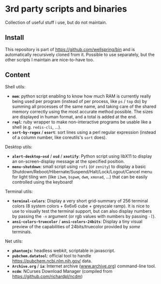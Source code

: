 
# 3rd party scripts and binaries

Collection of useful stuff i use, but do not maintain. 

## Install

  This repository is part of https://github.com/wellspring/bin and is
  automatically recursively cloned from it. Possible to use separately, but 
  the other scripts I maintain are nice-to-have too.

## Content

Shell utils:
- **`mem`**: python script enabling to know how much RAM is currently really 
  being used per program (instead of per process, like `ps` / `top` do) by 
  summing all processes of the same name, and taking care of the shared 
  memory correctly using the most accurate method possible. The sizes are 
  displayed in human format, and a total is added at the end.
- **`repl`**: ruby wrapper to make non-interactive programs be usable like a 
  shell (e.g. `redis-cli`, ...).
- **`sort-by-regex`** / **`esort`**: sort lines using a perl regular expression
  (instead of a column number, like coreutils's `sort` does).

Desktop utils:
- **`alert-desktop-osd`** / **`osd`** / **`xnotify`**: Python script using libX11 to 
  display an on-screen-display message at the specified position.
- **`menu-shutdown`**: small script using `rofi` (or `zenity`) to display a 
  basic Shutdown/Reboot/Hibernate/Suspend/Halt/Lock/Logout/Cancel menu for 
  light tiling wm (like `i3wm`, `bspwm`, `dwm`, `xmonad`, ...) that can be 
  easily controlled using the keyboard!

Terminal utils:
- **`terminal-colors`**: Display a very short grid-summary of 256 terminal 
  colors (8 system colors + 6x6x6 cube + greyscale ramp). It is nice to use 
  to visually test the terminal support, but can also display numbers by 
  passing the _`-n`_ argument (or rgb values with numbers by passing _`-l`_).
- **`ansi-colors-truecolor`** / **`ansi-colors-24bits`**: Display a tiny visual 
  preview of the capabilities of 24bits/truecolor provided by _some_
  terminals.

Net utils:
- **`phantomjs`**: headless webkit, scriptable in javascript.
- **`pubchem.datatool`**: official tool to handle https://pubchem.ncbi.nlm.nih.gov/ data.
- **`Archive.org`** / **`ia`**: Internet archive (www.archive.org) command-line tool.
- **`ncdm`**: NCurses Download Manager (compiled from https://github.com/richardpl/ncdm)



